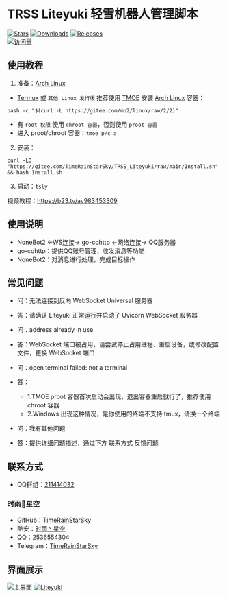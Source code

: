 # TRSS Liteyuki 轻雪机器人管理脚本
[![Stars](https://img.shields.io/github/stars/TimeRainStarSky/TRSS_Liteyuki?color=yellow&label=收藏)](https://github.com/TimeRainStarSky/TRSS_Liteyuki/stargazers)
[![Downloads](https://img.shields.io/github/downloads/TimeRainStarSky/TRSS_Liteyuki/total?color=blue&label=下载)](https://gitee.com/TimeRainStarSky/TRSS_Liteyuki/raw/main/Install.sh)
[![Releases](https://img.shields.io/github/v/release/TimeRainStarSky/TRSS_Liteyuki?color=green&label=发布版本)](https://github.com/TimeRainStarSky/TRSS_Liteyuki/releases/latest)  
[![访问量](https://profile-counter.glitch.me/TimeRainStarSky-TRSS_Liteyuki/count.svg)](https://timerainstarsky.github.io/TRSS_Liteyuki)

## 使用教程
1. 准备：[Arch Linux](https://archlinux.org)
- [Termux](https://github.com/hanxinhao000/ZeroTermux) 或 `其他 Linux 发行版` 推荐使用 [TMOE](https://gitee.com/mo2/linux) 安装 [Arch Linux](https://archlinux.org) 容器：
```
bash -c "$(curl -L https://gitee.com/mo2/linux/raw/2/2)"
```
- 有 `root 权限` 使用 `chroot 容器`，否则使用 `proot 容器`
- 进入 proot/chroot 容器：`tmoe p/c a`

2. 安装：
```
curl -LO "https://gitee.com/TimeRainStarSky/TRSS_Liteyuki/raw/main/Install.sh" && bash Install.sh
```

3. 启动：`tsly`

视频教程：https://b23.tv/av983453309

## 使用说明
- NoneBot2 <-WS连接-> go-cqhttp <-网络连接-> QQ服务器
- go-cqhttp：提供QQ账号管理，收发消息等功能
- NoneBot2：对消息进行处理，完成目标操作

## 常见问题
- 问：无法连接到反向 WebSocket Universal 服务器
- 答：请确认 Liteyuki 正常运行并启动了 Uvicorn WebSocket 服务器

- 问：address already in use
- 答：WebSocket 端口被占用，请尝试停止占用进程、重启设备，或修改配置文件，更换 WebSocket 端口

- 问：open terminal failed: not a terminal
- 答：
  - 1.TMOE proot 容器首次启动会出现，退出容器重启就行了，推荐使用 chroot 容器
  - 2.Windows 出现这种情况，是你使用的终端不支持 tmux，请换一个终端

- 问：我有其他问题
- 答：提供详细问题描述，通过下方 联系方式 反馈问题

## 联系方式
- QQ群组：[211414032](https://jq.qq.com/?k=QU1xGLEB)
### 时雨🌌星空
- GitHub：[TimeRainStarSky](https://github.com/TimeRainStarSky)
- 酷安：[时雨丶星空](http://www.coolapk.com/u/2650948)
- QQ：[2536554304](https://qm.qq.com/cgi-bin/qm/qr?k=x8LtlP8vwZs7qLwmsbCsyLoAHy7Et1Pj)
- Telegram：[TimeRainStarSky](https://t.me/TimeRainStarSky)

## 界面展示
[![主界面](https://cdn.jsdelivr.net/gh/TimeRainStarSky/TRSS_Liteyuki@main/Picture/Main.png)](https://github.com/TimeRainStarSky/TRSS_Liteyuki)
[![Liteyuki](https://cdn.jsdelivr.net/gh/TimeRainStarSky/TRSS_Liteyuki@main/Picture/Liteyuki.png)](https://github.com/snowyfirefly/Liteyuki-Bot)